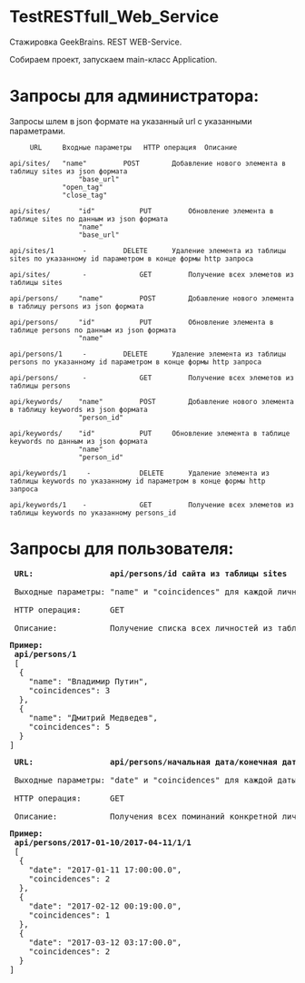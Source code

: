 # TestRESTfull_Web_Service
Стажировка GeekBrains. REST WEB-Service.

Собираем проект, запускаем main-класс Application.

# Запросы для администратора:
Запросы шлем в json формате на указанный url c указанными параметрами.


					
	     URL     Входные параметры	 HTTP операция	Описание
		 
	api/sites/	 "name"         POST        Добавление нового элемента в таблицу sites из json формата
                     "base_url"	
		         "open_tag"
		         "close_tag"
				
    api/sites/       "id"           PUT         Обновление элемента в таблице sites по данным из json формата
                     "name"
                     "base_url"	
				
	api/sites/1       -	        DELETE	    Удаление элемента из таблицы sites по указанному id параметром в конце формы http запроса	
	
	api/sites/        -             GET         Получение всех элеметов из таблицы sites
	
	api/persons/     "name"	        POST        Добавление нового элемента в таблицу persons из json формата
	
	api/persons/     "id"           PUT 	    Обновление элемента в таблице persons по данным из json формата
                     "name"        
				 
	api/persons/1     -	        DELETE	    Удаление элемента из таблицы persons по указанному id параметром в конце формы http запроса		
	
	api/persons/      -             GET         Получение всех элеметов из таблицы persons
					  
	api/keywords/    "name"         POST	    Добавление нового элемента в таблицу keywords из json формата
                     "person_id"
				  
	api/keywords/    "id"           PUT	    Обновление элемента в таблице keywords по данным из json формата
                     "name"
                     "person_id"	
				  
	api/keywords/1	   -	        DELETE	    Удаление элемента из таблицы keywords по указанному id параметром в конце формы http запроса	
	
	api/keywords/1    -             GET         Получение всех элеметов из таблицы keywords по указанному persons_id
					
# Запросы для пользователя:
<pre>
 <b>URL:                api/persons/id сайта из таблицы sites</b>
 
 Выходные параметры: "name" и "coincidences" для каждой личности
 
 HTTP операция:      GET
 
 Описание:           Получение списка всех личностей из таблицы persons и количества их упоминаний</pre>
 
 <pre><b>Пример:
 api/persons/1 </b>
 [
  {
    "name": "Владимир Путин",
    "coincidences": 3
  },
  {
    "name": "Дмитрий Медведев",
    "coincidences": 5
  }
]</pre>

<pre>
 <b>URL:                api/persons/начальная дата/конечная дата/id сайта из таблицы sites/id личности из таблицы persons</b>
 
 Выходные параметры: "date" и "coincidences" для каждой даты
 
 HTTP операция:      GET
 
 Описание:           Получения всех поминаний конкретной личности за указанный диапазон дат.</pre>
 
 <pre><b>Пример:
 api/persons/2017-01-10/2017-04-11/1/1</b>
 [
  {
    "date": "2017-01-11 17:00:00.0",
    "coincidences": 2
  },
  {
    "date": "2017-02-12 00:19:00.0",
    "coincidences": 1
  },
  {
    "date": "2017-03-12 03:17:00.0",
    "coincidences": 2
  }
]</pre>
 
                        
